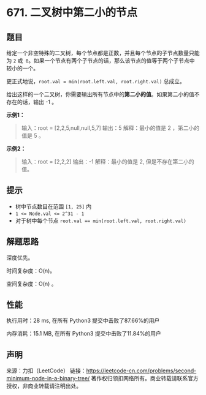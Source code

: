 # 671. 二叉树中第二小的节点

## 题目

给定一个非空特殊的二叉树，每个节点都是正数，并且每个节点的子节点数量只能为 `2` 或` 0`。如果一个节点有两个子节点的话，那么该节点的值等于两个子节点中较小的一个。

更正式地说，`root.val = min(root.left.val, root.right.val)` 总成立。

给出这样的一个二叉树，你需要输出所有节点中的**第二小的值**。如果第二小的值不存在的话，输出 -1 。

**示例1：**

>    输入：root = [2,2,5,null,null,5,7]
>    输出：5
>    解释：最小的值是 2 ，第二小的值是 5 。

**示例2：**

> 输入：root = [2,2,2]
> 输出：-1
> 解释：最小的值是 2, 但是不存在第二小的值。

## 提示

* 树中节点数目在范围 `[1, 25]` 内
* `1 <= Node.val <= 2^31 - 1`
* 对于树中每个节点 `root.val == min(root.left.val, root.right.val)`

## 解题思路

深度优先。

时间复杂度：O(n)。

空间复杂度：O(n) 。

## 性能

执行用时：28 ms, 在所有 Python3 提交中击败了87.66%的用户

内存消耗：15.1 MB, 在所有 Python3 提交中击败了11.84%的用户

## 声明

来源：力扣（LeetCode）
链接：https://leetcode-cn.com/problems/second-minimum-node-in-a-binary-tree/
著作权归领扣网络所有。商业转载请联系官方授权，非商业转载请注明出处。